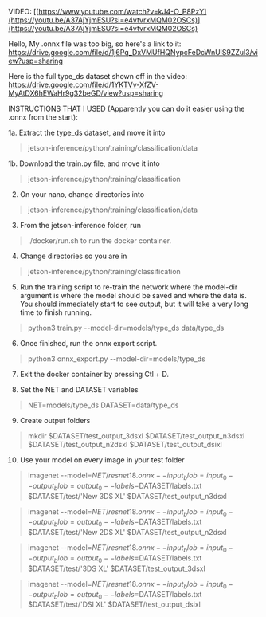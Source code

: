 VIDEO: [[https://www.youtube.com/watch?v=kJ4-O_P8PzY](https://youtu.be/A37AjYjmESU?si=e4vtvrxMQM02OSCs)](https://youtu.be/A37AjYjmESU?si=e4vtvrxMQM02OSCs)

Hello, 
My .onnx file was too big, so here's a link to it: https://drive.google.com/file/d/1j6Pq_DxVMUfHQNypcFeDcWnUlS9ZZul3/view?usp=sharing

Here is the full type_ds dataset shown off in the video: https://drive.google.com/file/d/1YKTVv-XfZV-MyAtDX6hEWaHr9g32beGD/view?usp=sharing

INSTRUCTIONS THAT I USED (Apparently you can do it easier using the .onnx from the start):

1a. Extract the type_ds dataset, and move it into 
> jetson-inference/python/training/classification/data

1b. Download the train.py file, and move it into
> jetson-inference/python/training/classification

2. On your nano, change directories into 
> jetson-inference/python/training/classification/data

3. From the jetson-inference folder, run 
> ./docker/run.sh to run the docker container.

4. Change directories so you are in 
> jetson-inference/python/training/classification

5. Run the training script to re-train the network where the model-dir argument is where the model should be saved and where the data is.  You should immediately start to see output, but it will take a very long time to finish running. 
> python3 train.py --model-dir=models/type_ds data/type_ds

6. Once finished, run the onnx export script.
> python3 onnx_export.py --model-dir=models/type_ds

7. Exit the docker container by pressing Ctl + D.

8. Set the NET and DATASET variables
> NET=models/type_ds
> DATASET=data/type_ds

9. Create output folders
> mkdir $DATASET/test_output_3dsxl $DATASET/test_output_n3dsxl $DATASET/test_output_n2dsxl $DATASET/test_output_dsixl

10. Use your model on every image in your test folder
> imagenet --model=$NET/resnet18.onnx --input_blob=input_0 --output_blob=output_0 --labels=$DATASET/labels.txt \
           $DATASET/test/'New 3DS XL' $DATASET/test_output_n3dsxl
           
> imagenet --model=$NET/resnet18.onnx --input_blob=input_0 --output_blob=output_0 --labels=$DATASET/labels.txt \
           $DATASET/test/'New 2DS XL' $DATASET/test_output_n2dsxl
           
> imagenet --model=$NET/resnet18.onnx --input_blob=input_0 --output_blob=output_0 --labels=$DATASET/labels.txt \
           $DATASET/test/'3DS XL' $DATASET/test_output_3dsxl
           
> imagenet --model=$NET/resnet18.onnx --input_blob=input_0 --output_blob=output_0 --labels=$DATASET/labels.txt \
           $DATASET/test/'DSI XL' $DATASET/test_output_dsixl


